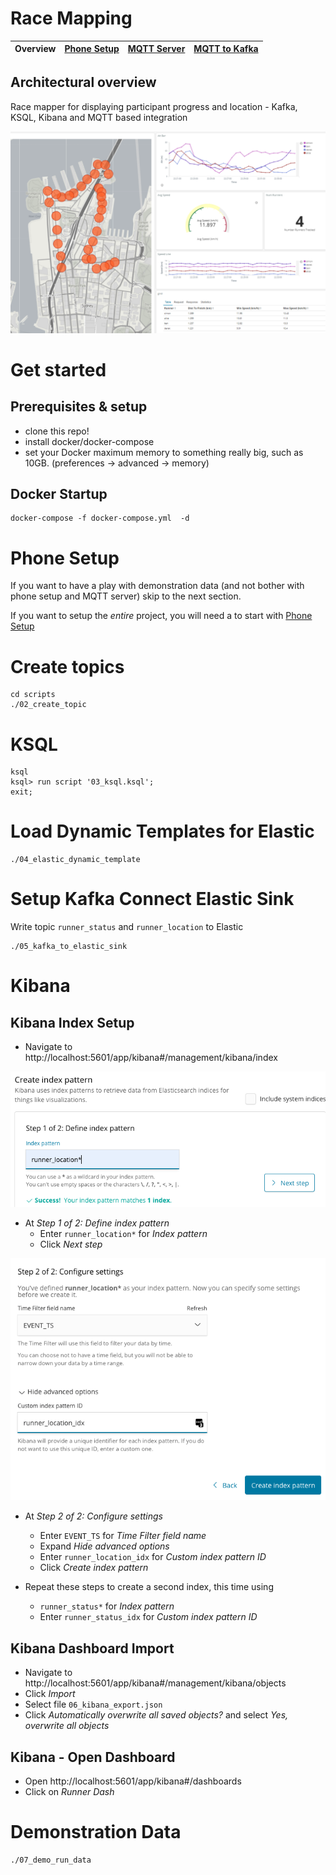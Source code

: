# Race Mapping


| Overview | [Phone Setup](/docs/phone.md) | [MQTT Server](/docs/mqtt_server.md) |[MQTT to Kafka](/docs/mqtt_kafka.md) |
|---|----|----|-----|

## Architectural overview

Race mapper for displaying participant progress and location - Kafka, KSQL, Kibana and MQTT based integration

![Architecture](/docs/kibana-capture.png)





# Get started

## Prerequisites & setup
- clone this repo!
- install docker/docker-compose
- set your Docker maximum memory to something really big, such as 10GB. (preferences -> advanced -> memory)

## Docker Startup
```
docker-compose -f docker-compose.yml  -d
```

# Phone Setup
If you want to have a play with demonstration data (and not bother with phone setup and MQTT server) skip to the next section.

If you want to setup the _entire_ project, you will need a to start with [Phone Setup](/docs/phone.md) 

# Create topics
```
cd scripts
./02_create_topic
```

# KSQL
```
ksql
ksql> run script '03_ksql.ksql';
exit;
```

# Load Dynamic Templates for Elastic
```
./04_elastic_dynamic_template
```

# Setup Kafka Connect Elastic Sink
Write topic `runner_status` and `runner_location` to Elastic
```
./05_kafka_to_elastic_sink
```

# Kibana 

## Kibana Index Setup

- Navigate to http://localhost:5601/app/kibana#/management/kibana/index 


![Kibana Step 1](/docs/kibana-01.png)

- At _Step 1 of 2: Define index pattern_  
  - Enter `runner_location*` for _Index pattern_
  - Click _Next step_


![Kibana Step 2](/docs/kibana-02.png)

- At _Step 2 of 2: Configure settings_ 
  - Enter `EVENT_TS`  for _Time Filter field name_
  - Expand _Hide advanced options_
  - Enter `runner_location_idx` for _Custom index pattern ID_
  - Click _Create index pattern_


- Repeat these steps to create a second index, this time using 
  -   `runner_status*` for _Index pattern_ 
  -  Enter `runner_status_idx` for _Custom index pattern ID_

## Kibana Dashboard Import

- Navigate to http://localhost:5601/app/kibana#/management/kibana/objects
- Click _Import_
- Select file `06_kibana_export.json`
- Click _Automatically overwrite all saved objects?_ and select _Yes, overwrite all objects_

## Kibana - Open Dashboard

- Open http://localhost:5601/app/kibana#/dashboards
- Click on _Runner Dash_

# Demonstration Data
```
./07_demo_run_data
```
